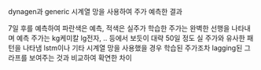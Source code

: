 dynagen과 generic 시계열 망을 사용하여 주가 예측한 결과

7일 후를 예측하여 파란색은 예측, 적색은 실주가
학습한 주가는 완벽한 선행을 나타내며
예측 주가는 kg케미칼 lg전자, .. 등에서 보듯이 대략 50일 정도
실 주가와 유사한 패턴을 나타냄
lstm이나 기타 시계열 망을 사용했을 경우 학습된 주가조차 lagging된 그라프를 보여주는
것과 비교하여 확연한 차이
